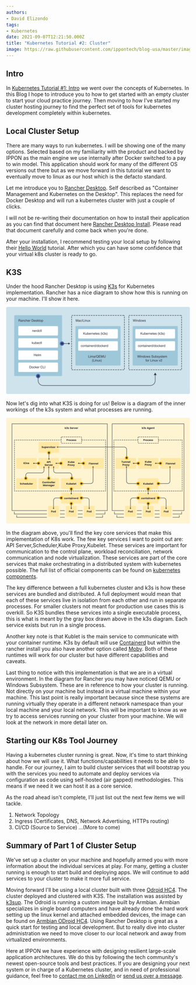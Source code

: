 ```yaml
---
authors:
- David Elizondo
tags:
- Kubernetes
date: 2021-09-07T12:21:50.000Z
title: "Kubernetes Tutorial #2: Cluster"
image: https://raw.githubusercontent.com/ippontech/blog-usa/master/images/2023/07/Kubernetes-Tutorial-2-Cluster.png
---
```



## Intro 
In [Kubernetes Tutorial #1: Intro](https://blog.ippon.tech/kubernetes-tutorial-1-intro/) we went over the concepts of Kubernetes. In this Blog I hope to introduce you to how to get started with an empty cluster to start your cloud practice journey. Then moving to how I've started my cluster hosting journey to find the perfect set of tools for kubernetes development completely within kubernetes.

## Local Cluster Setup

There are many ways to run kubernetes. I will be showing one of the many options. Selected based on my familiarity with the product and backed by IPPON as the main engine we use internally after Docker switched to a pay to win model. This application should work for many of the different OS versions out there but as we move forward in this tutorial we want to eventually move to linux as our host which is the defacto standard.

Let me introduce you to [Rancher Desktop](https://rancherdesktop.io/). Self described as "Container Management and Kubernetes on the Desktop". This replaces the need for Docker Desktop and will run a kubernetes cluster with just a couple of clicks. 

I will not be re-writing their documentation on how to install their application as you can find that document here [Rancher Desktop Install](https://docs.rancherdesktop.io/getting-started/installation/). Please read that document carefully and come back when you're done.

After your installation, I recommend testing your local setup by following their [Hello World](https://docs.rancherdesktop.io/how-to-guides/hello-world-example) tutorial. After which you can have some confidence that your virtual k8s cluster is ready to go. 

## K3S
Under the hood Rancher Desktop is using [K3s](https://k3s.io/) for Kubernetes implementation. Rancher has a nice diagram to show how this is running on your machine. I'll show it here. 

![Rancher Diagram](https://raw.githubusercontent.com/ippontech/blog-usa/master/images/2023/07/how-it-works-rancher-desktop.png)

Now let's dig into what K3S is doing for us! Below is a diagram of the inner workings of the k3s system and what processes are running.

![K3S Diagram](https://raw.githubusercontent.com/ippontech/blog-usa/master/images/2023/07/how-it-works-k3s-revised.png)

In the diagram above, you'll find the key core services that make this implementation of K8s work. The few key services I want to point out are: API Server,Scheduler,Kube Proxy,Kubelet.
These services are important for communication to the control plane, workload reconciliation, network communication and node virtualization. These services are part of the core services that make orchestrating in a distributed system with kubernetes possible. The full list of official components can be found on [kubernetes components](https://kubernetes.io/docs/concepts/overview/components/).

The key difference between a full kubernetes cluster and k3s is how these services are bundled and distributed. A full deployment would mean that each of these services live in isolation from each other and run in separate processes. For smaller clusters not meant for production use cases this is overkill. So K3S bundles these services into a single executable process, this is what is meant by the gray box drawn above in the k3s diagram. Each service exists but run in a single process. 

Another key note is that Kublet is the main service to communicate with your container runtime. K3s by default will use [Containerd](https://containerd.io/) but within the rancher install you also have another option called [Moby](https://mobyproject.org/). Both of these runtimes will work for our cluster but have different capabilities and caveats.

Last thing to notice with this implementation is that we are in a virtual environment. In the diagram for Rancher you may have noticed QEMU or Windows Subsystem. These are in reference to how your cluster is running. Not directly on your machine but instead in a virtual machine within your machine. This last point is really important because since these systems are running virtually they operate in a different network namespace than your local machine and your local network. This will be important to know as we try to access services running on your cluster from your machine. We will look at the network in more detail later on. 


## Starting our K8s Tool Journey
Having a kubernetes cluster running is great. Now, it's time to start thinking about how we will use it. What functions/capabilities it needs to be able to handle. For our journey, I aim to build cluster services that will bootstrap you with the services you need to automate and deploy services via configuration as code using self-hosted (air gapped) methodologies. This means if we need it we can host it as a core service. 

As the road ahead isn't complete, I'll just list out the next few items we will tackle. 
1. Network Topology
2. Ingress (Certificates, DNS, Network Advertising, HTTPs routing)
3. CI/CD (Source to Service)
...(More to come)

## Summary of Part 1 of Cluster Setup

We've set up a cluster on your machine and hopefully armed you with more information about the individual services at play. For many, getting a cluster running is enough to start build and deploying apps. We will continue to add services to your cluster to make it more full service. 

Moving forward I'll be using a local cluster built with three [Odroid HC4](https://www.hardkernel.com/shop/odroid-hc4/). The cluster deployed and clustered with K3S. The installation was assisted by [k3sup](https://github.com/alexellis/k3sup). The Odroid is running a custom image built by Armbian. Armbian specializes in single board computers and have already done the hard work setting up the linux kernel and attached embedded devices, the image can be found on [Armbian ODroid HC4](https://www.armbian.com/odroid-hc4/). Using Rancher Desktop is great as a quick start for testing and local development. But to really dive into cluster administration we need to move closer to our local network and away from virtualized environments.

Here at IPPON we have experience with designing resilient large-scale application architectures. We do this by following the tech community's newest open-source tools and best practices. If you are designing your next system or in charge of a Kubernetes cluster, and in need of professional guidance, feel free to [contact me on LinkedIn](https://www.linkedin.com/in/daengr/) or [send us over a message](mailto:contact@ipponusa.com).

